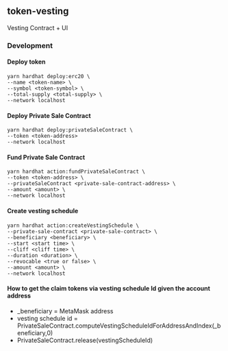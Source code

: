 ## token-vesting

Vesting Contract + UI

### Development

#### Deploy token

```
yarn hardhat deploy:erc20 \
--name <token-name> \
--symbol <token-symbol> \
--total-supply <total-supply> \
--network localhost
```

#### Deploy Private Sale Contract

```
yarn hardhat deploy:privateSaleContract \
--token <token-address>
--network localhost
```

#### Fund Private Sale Contract

```
yarn hardhat action:fundPrivateSaleContract \
--token <token-address> \
--privateSaleContract <private-sale-contract-address> \
--amount <amount> \
--network localhost
```

#### Create vesting schedule

```
yarn hardhat action:createVestingSchedule \
--private-sale-contract <private-sale-contract> \
--beneficiary <beneficiary> \
--start <start time> \
--cliff <cliff time> \
--duration <duration> \
--revocable <true or false> \
--amount <amount> \
--network localhost
```

#### How to get the claim tokens via vesting schedule Id given the account address

- \_beneficiary = MetaMask address
- vesting schedule id = PrivateSaleContract.computeVestingScheduleIdForAddressAndIndex(\_beneficiary,0)
- PrivateSaleContract.release(vestingScheduleId)
